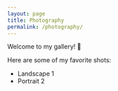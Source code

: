 ```yaml
---
layout: page
title: Photography
permalink: /photography/
---
```


<div class="page">

  Welcome to my gallery! 📸

  Here are some of my favorite shots:
  - Landscape 1
  - Portrait 2
</div>
